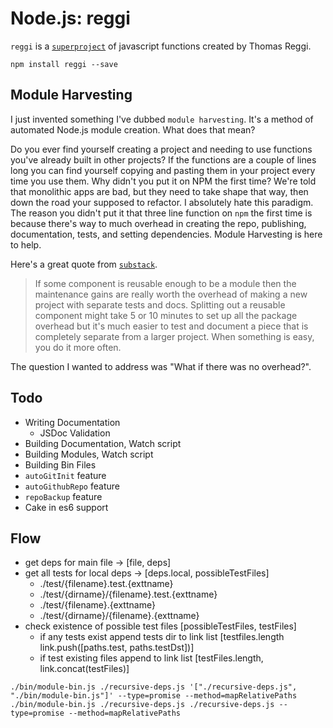 # Node.js: reggi

`reggi` is a [`superproject`](http://gitslave.sourceforge.net/) of javascript functions created by Thomas Reggi.

```
npm install reggi --save
```

## Module Harvesting

I just invented something I've dubbed `module harvesting`. It's a method of automated Node.js module creation. What does that mean?

Do you ever find yourself creating a project and needing to use functions you've already built in other projects? If the functions are a couple of lines long you can find yourself copying and pasting them in your project every time you use them. Why didn't you put it on NPM the first time? We're told that monolithic apps are bad, but they need to take shape that way, then down the road your supposed to refactor. I absolutely hate this paradigm. The reason you didn't put it that three line function on `npm` the first time is because there's way to much overhead in creating the repo, publishing, documentation, tests, and setting dependencies. Module Harvesting is here to help.

Here's a great quote from [`substack`](http://substack.net/how_I_write_modules).

> If some component is reusable enough to be a module then the maintenance gains are really worth the overhead of making a new project with separate tests and docs. Splitting out a reusable component might take 5 or 10 minutes to set up all the package overhead but it's much easier to test and document a piece that is completely separate from a larger project. When something is easy, you do it more often.

The question I wanted to address was "What if there was no overhead?".

## Todo

* Writing Documentation
  * JSDoc Validation
* Building Documentation, Watch script
* Building Modules, Watch script
* Building Bin Files
* `autoGitInit` feature
* `autoGithubRepo` feature
* `repoBackup` feature
* Cake in es6 support

## Flow

* get deps for main file -> [file, deps]
* get all tests for local deps -> [deps.local, possibleTestFiles]
  * ./test/{filename}.test.{exttname}
  * ./test/{dirname}/{filename}.test.{exttname}
  * ./test/{filename}.{exttname}
  * ./test/{dirname}/{filename}.{exttname}
* check existence of possible test files [possibleTestFiles, testFiles]
  * if any tests exist append tests dir to link list [testfiles.length link.push([paths.test, paths.testDst])]
  * if test existing files append to link list [testFiles.length, link.concat(testFiles)]

```
./bin/module-bin.js ./recursive-deps.js '["./recursive-deps.js", "./bin/module-bin.js"]' --type=promise --method=mapRelativePaths
./bin/module-bin.js ./recursive-deps.js ./recursive-deps.js --type=promise --method=mapRelativePaths
```

